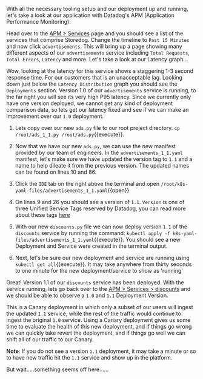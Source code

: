 With all the necessary tooling setup and our deployment up and running, let's take a look at our application with Datadog's APM (Application Performance Monitoring). 

Head over to the <a href="https://app.datadoghq.com/apm/services"> APM > Services</a> page and you should see a list of the services that comprise Storedog. Change the timeline to `Past 15 Minutes` and now click `advertisements`. This will bring up a page showing many different aspects of our `advertisements` service including `Total Requests`, `Total Errors`, `Latency` and more. Let's take a look at our Latency graph...

Wow, looking at the latency for this service shows a staggering 1-3 second response time. For our customers that is an unacceptable lag. Looking down just below the `Latency Distribution` graph you should see the `Deployments` section. Version 1.0 of our `advertisements` service is running, to the far right you will see its very high P95 latency. Since we currently only have one version deployed, we cannot get any kind of deployment comparison data, so lets get our latency fixed and see if we can make an improvement over our `1.0` deployment. 

1. Lets copy over our new `ads.py` file to our root project directory. `cp /root/ads_1_1.py /root/ads.py`{{execute}}.

1. Now that we have our new `ads.py`, we can use the new manifest provided by our team of engineers. In the `advertisements_1_1.yaml` manifest, let's make sure we have updated the version tag to `1.1` and a name to help dileate it from the previous version. The updated names can be found on lines 10 and 86.

1. Click the `IDE` tab on the right above the terminal and open `/root/k8s-yaml-files/advertisements_1_1.yaml`{{open}}

1. On lines 9 and 26 you should see a version of `1.1`. `Version` is one of three Unified Service Tags reserved by Datadog, you can read more about these tags <a href="https://docs.datadoghq.com/getting_started/tagging/unified_service_tagging/?tab=kubernetes">here</a>

1. With our new `discounts.py` file we can now deploy version `1.1` of the `discounts` service by running the command: `kubectl apply -f k8s-yaml-files/advertisements_1_1.yaml`{{execute}}. You should see a new Deployment and Service were created in the terminal output.

1. Next, let's be sure our new deployment and service are running using `kubectl get all`{{execute}}. It may take anywhere from thirty seconds to one minute for the new deployment/service to show as 'running'

Great! Version 1.1 of our `discounts` service has been deployed. With the service running, lets go back over to the <a href=https://app.datadoghq.com/apm/service/discounts>APM > Services > discounts</a> and we should be able to observe a `1.0` and `1.1` Deployment Version.

This is a Canary deployment in which only a subset of our users will ingest the updated `1.1` service, while the rest of the traffic would continue to ingest the original `1.0` service. Using a Canary deployment gives us some time to evaluate the health of this new deployment, and if things go wrong we can quickly take revert the deployment, and if things go well we can shift all of our traffic to our Canary.

**Note**: If you do not see a version `1.1` deployment, it may take a minute or so to have new traffic hit the `1.1` service and show up in the platform.

But wait.....something seems off here......

